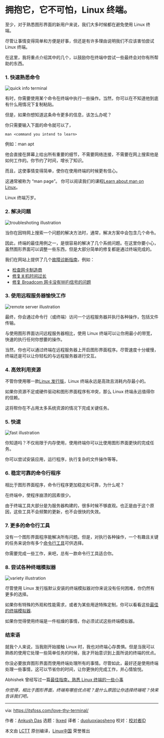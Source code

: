 [#]: subject: "Don’t Be Afraid of Linux Terminal. Embrace it."
[#]: via: "https://itsfoss.com/love-thy-terminal/"
[#]: author: "Ankush Das https://itsfoss.com/author/ankush/"
[#]: collector: "lkxed"
[#]: translator: "duoluoxiaosheng"
[#]: reviewer: " "
[#]: publisher: " "
[#]: url: " "

拥抱它，它不可怕，Linux 终端。
======

至少，对于熟悉图形界面的新用户来说，我们大多时候都在避免使用 Linux 终端。 

尽管让事情变得简单和方便是好事，但还是有许多理由说明我们不应该害怕尝试 Linux 终端。

在这里，我将重点介绍其中的几个，以鼓励你在终端中尝试一些最终会对你有所帮助的东西。

### 1. 快速熟悉命令

![quick info terminal][1]

有时，你需要使用某个命令在终端中执行一些操作。当然，你可以在不知道他到底有什么用情况下复制粘贴。

但是，如果你想知道这条命令更多的信息，该怎么办呢？

你只需要输入下面的命令就可以了，

```
man <command you intend to learn>
```

例如：man apt

他会直接在屏幕上给出所有重要的细节，不需要网络连接，不需要在网上搜索他是如何工作的。你节约了时间，增长了知识。

而且，这使事情变得简单，使你在使用终端的时候更有信心。

这通常被称为 “man page”。 你可以阅读我们的课程[Learn about man on Linux][2]。

Linux 终端万岁。

### 2. 解决问题

![troubleshoting illustration][3]

当你在因特网上搜索一个问题的解决方法时，通常，解决方案中会包含几个命令。

因此，终端的最佳用例之一，是很容易的解决了几个系统问题。在这里你要小心，虽然图形界面可以调整一些东西，但是大部分简单的修复都是通过终端完成的。

我们在网站上提供了几个[故障诊断指南][4]，例如：

* [检查网卡制造商][5]
* [修复关机时间过长][6]
* [修复 Broadcom 网卡没有WiFi信号的问题][7]

### 3. 使用远程服务器愉快工作

![remote server illustration][8]

最终，你会通过命令行（或终端）访问一个远程服务器并执行各种操作，包括文件传输。

与使用图形界面访问远程服务器相比，使用 Linux 终端可以让你用最小的带宽，快速的执行任何你想要的操作。

当然，你也可以通过终端在远程服务器上开启图形界面程序。尽管速度十分缓慢，终端还是可以让你轻松的与远程服务器进行交互。

### 4. 高效利用资源

不管你使用哪一款[Linux 发行版][9]，Linux 终端永远是高效且消耗内存最小的。

如果你资源不足或硬件驱动和图形界面程序有冲突，那么 Linux 终端永远值得你的信赖。

这将帮你在不占用太多系统资源的情况下完成关键任务。

### 5. 快速

![fast illustration][10]

你知道吗？不仅局限于内存使用，使用终端你可以比使用图形界面更快的完成任务。

你可以尝试安装应用，运行程序，执行复杂的文件操作等等。

### 6. 稳定可靠的命令行程序

相比于图形界面程序，命令行程序更加稳定和可靠，为什么呢？

在终端中，使程序崩溃的因素很少。

由于终端工具大部分是为服务器构建的，很多时候不够直观。也正是由于这个原因，这些工具不会频繁的更新，也不会很快的失效。

### 7. 更多的命令行工具

没有一个图形界面程序能解决所有问题。但是，对执行各种操作，一个有趣且关键的任务来说你有多个[命令行工具][11]可供选择。

你需要完成一些工作，来吧，总有一款命令行工具适合你。

### 8. 尝试各种终端模拟器

![variety illustration][12]

尽管使用 Linux 发行版默认安装的终端模拟器对你来说没有任何困难，你仍然有更多的选择。

如果你有特殊的外观和性能需求，或者为某些用途特殊定制，你可以看看这些[最佳的终端模拟器][13].

如果你觉得使用终端是一件枯燥的事情，你必须试试这些终端模拟器。

### 结束语

就我个人来说，当我刚开始接触 Linux 时，我也对终端心存畏惧。但是当我可以熟练的使用它处理一些简单任务的时候，我才开始意识到上面所说的终端的优点。

你没必要放弃图形界面而使用终端处理所有的事情。尽管如此，最好还是使用终端处理一些事情，这可以节省你的时间，让你更快的完成工作，并心情愉悦。

Abhishek 曾经写过一篇[最佳指南，熟悉 Linux 终端的一些小事][14]

*你觉得，相比于图形界面，终端有哪些优点呢？是什么原因让你选择终端呢？快来告诉我们吧。*

--------------------------------------------------------------------------------

via: https://itsfoss.com/love-thy-terminal/

作者：[Ankush Das][a]
选题：[lkxed][b]
译者：[duoluoxiaosheng](https://github.com/duoluoxiaosheng)
校对：[校对者ID](https://github.com/校对者ID)

本文由 [LCTT](https://github.com/LCTT/TranslateProject) 原创编译，[Linux中国](https://linux.cn/) 荣誉推出

[a]: https://itsfoss.com/author/ankush/
[b]: https://github.com/lkxed
[1]: https://itsfoss.com/wp-content/uploads/2022/06/quick-info-terminal.png
[2]: https://itsfoss.com/linux-man-page-guide/
[3]: https://itsfoss.com/wp-content/uploads/2022/06/troubleshoting-illustration.jpg
[4]: https://itsfoss.com/tag/troubleshoot/
[5]: https://itsfoss.com/find-network-adapter-ubuntu-linux/
[6]: https://itsfoss.com/long-shutdown-linux/
[7]: https://itsfoss.com/fix-no-wireless-network-ubuntu/
[8]: https://itsfoss.com/wp-content/uploads/2022/06/remote-server-illustration.jpg
[9]: https://itsfoss.com/best-linux-distributions/
[10]: https://itsfoss.com/wp-content/uploads/2022/06/fast-illustration.jpg
[11]: https://itsfoss.com/tag/cli-tools/
[12]: https://itsfoss.com/wp-content/uploads/2022/06/variety-illustration.jpg
[13]: https://itsfoss.com/linux-terminal-emulators/
[14]: https://itsfoss.com/basic-terminal-tips-ubuntu/
